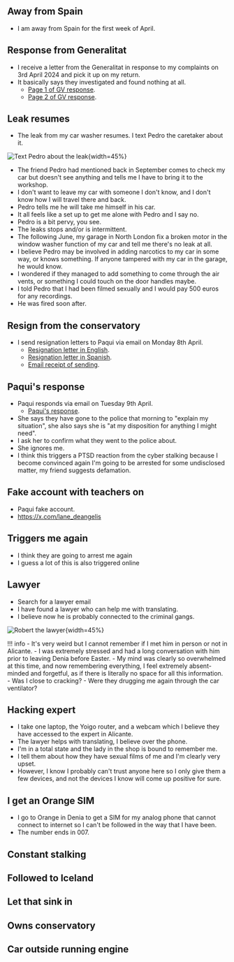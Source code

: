 ## Away from Spain

- I am away from Spain for the first week of April.

## Response from Generalitat

- I receive a letter from the Generalitat in response to my complaints on 3rd April 2024 and pick it up on my return.
- It basically says they investigated and found nothing at all.
    - [Page 1 of GV response](../../content/documents/gv/Response%20from%20the%20Generalitat%203%20April%2024%202.JPG).
    - [Page 2 of GV response](../../content/documents/gv/Response%20from%20the%20Generalitat%203%20April%2024%201.JPG).

## Leak resumes

- The leak from my car washer resumes. I text Pedro the caretaker about it.

![Text Pedro about the leak](../../content/whatsapps/chat-about-the-leak-with%20pedro.jpg){width=45%}

- The friend Pedro had mentioned back in September comes to check my car but doesn't see anything and tells me I have to bring it to the workshop.
- I don't want to leave my car with someone I don't know, and I don't know how I will travel there and back.
- Pedro tells me he will take me himself in his car.
- It all feels like a set up to get me alone with Pedro and I say no.
- Pedro is a bit pervy, you see.
- The leaks stops and/or is intermittent.
- The following June, my garage in North London fix a broken motor in the window washer function of my car and tell me there's no leak at all.
- I believe Pedro may be involved in adding narcotics to my car in some way, or knows something. If anyone tampered with my car in the garage, he would know.
- I wondered if they managed to add something to come through the air vents, or something I could touch on the door handles maybe.
- I told Pedro that I had been filmed sexually and I would pay 500 euros for any recordings.
- He was fired soon after.

## Resign from the conservatory

- I send resignation letters to Paqui via email on Monday 8th April.
    - [Resignation letter in English](../../content/documents/emails/12.%20Resign%20from%20conservatory%20letter%20-%20EN.pdf).
    - [Resignation letter in Spanish](../../content/documents/emails/12.%20Resign%20from%20conservatory%20letter%20-%20ES.pdf).
    - [Email receipt of sending](../../content/documents/emails/12.%20Email%20receipt%20of%20resigation%20letter.png).

## Paqui's response

- Paqui responds via email on Tuesday 9th April.
    - [Paqui's response](../../content/documents/emails/14.%20Paqui's%20reply%20to%209%20April%20email.png).
- She says they have gone to the police that morning to "explain my situation", she also says she is "at my disposition for anything I might need".
- I ask her to confirm what they went to the police about.
- She ignores me.
- I think this triggers a PTSD reaction from the cyber stalking because I become convinced again I'm going to be arrested for some undisclosed matter, my friend suggests defamation.

## Fake account with teachers on

- Paqui fake account.
- https://x.com/lane_deangelis

## Triggers me again

- I think they are going to arrest me again
- I guess a lot of this is also triggered online

## Lawyer

- Search for a lawyer email
- I have found a lawyer who can help me with translating.
- I believe now he is probably connected to the criminal gangs.

![Robert the lawyer](../../content/whatsapps/roberto-laywer.jpg){width=45%}

!!! info
    - It's very weird but I cannot remember if I met him in person or not in Alicante.
    - I was extremely stressed and had a long conversation with him prior to leaving Denia before Easter.
    - My mind was clearly so overwhelmed at this time, and now remembering everything, I feel extremely absent-minded and forgetful, as if there is literally no space for all this information.
    - Was I close to cracking?
    - Were they drugging me again through the car ventilator?

## Hacking expert

- I take one laptop, the Yoigo router, and a webcam which I believe they have accessed to the expert in Alicante.
- The lawyer helps with translating, I believe over the phone.
- I'm in a total state and the lady in the shop is bound to remember me.
- I tell them about how they have sexual films of me and I'm clearly very upset.
- However, I know I probably can't trust anyone here so I only give them a few devices, and not the devices I know will come up positive for sure.

## I get an Orange SIM

- I go to Orange in Denia to get a SIM for my analog phone that cannot connect to internet so I can't be followed in the way that I have been.
- The number ends in 007.

## Constant stalking


## Followed to Iceland


## Let that sink in


## Owns conservatory


## Car outside running engine
